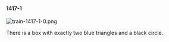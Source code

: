 #### 1417-1
![train-1417-1-0.png](https://github.com/lil-lab/nlvr/raw/master/nlvr/train/images/61/train-1417-1-0.png "train-1417-1-0.png")

There is a box with exactly two blue triangles and a black circle.